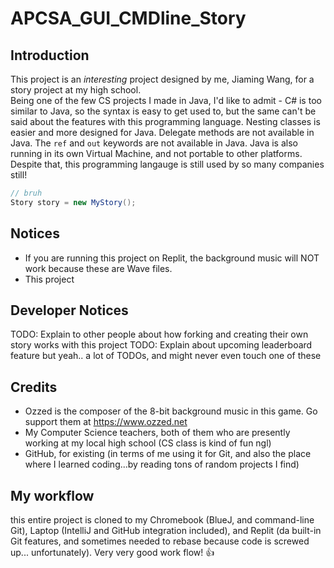 # APCSA_GUI_CMDline_Story
## Introduction
This project is an *interesting* project designed by me, Jiaming Wang, for a story project at my high school.
<br>
Being one of the few CS projects I made in Java, I'd like to admit - C# is too similar to Java, so the syntax is easy to get used to, but the same can't be said about the features with this programming language. Nesting classes is easier and more designed for Java. Delegate methods are not available in Java. The `ref` and `out` keywords are not available in Java. Java is also running in its own Virtual Machine, and not portable to other platforms. Despite that, this programming langauge is still used by so many companies still!
<br>
```java
// bruh
Story story = new MyStory(); 
```

## Notices
* If you are running this project on Replit, the background music will NOT work because these are Wave files.
* This project 
## Developer Notices
TODO: Explain to other people about how forking and creating their own story works with this project
TODO: Explain about upcoming leaderboard feature
but yeah.. a lot of TODOs, and might never even touch one of these
## Credits
* Ozzed is the composer of the 8-bit background music in this game. Go support them at https://www.ozzed.net
* My Computer Science teachers, both of them who are presently working at my local high school (CS class is kind of fun ngl)
* GitHub, for existing (in terms of me using it for Git, and also the place where I learned coding...by reading tons of random projects I find)
## My workflow
this entire project is cloned to my Chromebook (BlueJ, and command-line Git), Laptop (IntelliJ and GitHub integration included), and Replit (da built-in Git features, and sometimes needed to rebase because code is screwed up... unfortunately). Very very good work flow! 👍